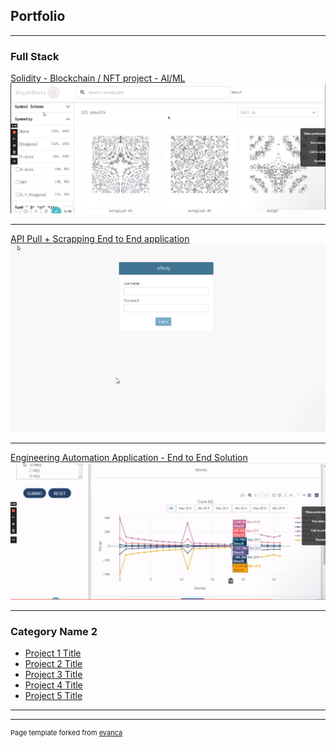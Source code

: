 ## Portfolio

---

### Full Stack 

[Solidity - Blockchain / NFT project - AI/ML](https://www.loom.com/share/a13c77ccd6f2433bb82b2aa01af0c4d0)
<img src="images/dummy_thumbnail1.jpg?raw=true"/>

---
[API Pull + Scrapping End to End application ](https://www.loom.com/share/8db51c936fa94eb8b04154bffd206d41)
<img src="images/dummy_thumbnail2.jpg?raw=true"/>

---
[Engineering Automation Application - End to End Solution](https://www.loom.com/share/90d300e999b44a8498b74a49f471b0d3)
<img src="images/dummy_thumbnail.jpg?raw=true"/>

---

### Category Name 2

- [Project 1 Title](http://example.com/)
- [Project 2 Title](http://example.com/)
- [Project 3 Title](http://example.com/)
- [Project 4 Title](http://example.com/)
- [Project 5 Title](http://example.com/)

---




---
<p style="font-size:11px">Page template forked from <a href="https://github.com/evanca/quick-portfolio">evanca</a></p>
<!-- Remove above link if you don't want to attibute -->
